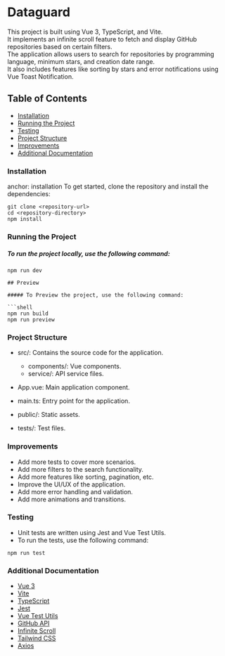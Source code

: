 # Dataguard

This project is built using Vue 3, TypeScript, and Vite.  
It implements an infinite scroll feature to fetch and display GitHub repositories based on certain filters.  
The application allows users to search for repositories by programming language, minimum stars, and creation date range.  
It also includes features like sorting by stars and error notifications using Vue Toast Notification.


## Table of Contents

- [Installation](#installation)
- [Running the Project](#running-the-project)
- [Testing](#testing)
- [Project Structure](#project-structure)
- [Improvements](#improvements)
- [Additional Documentation](#additional-documentation)

### Installation 
anchor: installation
To get started, clone the repository and install the dependencies:

```shell
git clone <repository-url>
cd <repository-directory>
npm install

```
### Running the Project

##### To run the project locally, use the following command:

```shell
npm run dev
```

```
## Preview

##### To Preview the project, use the following command:

```shell
npm run build
npm run preview
```

### Project Structure
- src/: Contains the source code for the application.
  - components/: Vue components.
  - service/: API service files.

- App.vue: Main application component.
- main.ts: Entry point for the application.
- public/: Static assets.
- tests/: Test files.

### Improvements
- Add more tests to cover more scenarios.
- Add more filters to the search functionality.
- Add more features like sorting, pagination, etc.
- Improve the UI/UX of the application.
- Add more error handling and validation.
- Add more animations and transitions.

### Testing

- Unit tests are written using Jest and Vue Test Utils.
- To run the tests, use the following command:

```shell
npm run test
```

### Additional Documentation

- [Vue 3](https://v3.vuejs.org/)
- [Vite](https://vitejs.dev/)
- [TypeScript](https://www.typescriptlang.org/)
- [Jest](https://jestjs.io/)
- [Vue Test Utils](https://next.vue-test-utils.vuejs.org/)
- [GitHub API](https://docs.github.com/en/rest)
- [Infinite Scroll](https://www.npmjs.com/package/vue-infinite-scroll)
- [Tailwind CSS](https://tailwindcss.com/)
- [Axios](https://axios-http.com/)